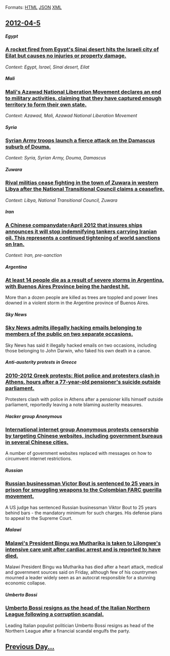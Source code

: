 
Formats: [HTML](2012/04/5/index.html)  [JSON](2012/04/5/index.json)  [XML](2012/04/5/index.xml)  

## [2012-04-5](/news/2012/04/5/index.md)

##### Egypt
### [A rocket fired from Egypt's Sinai desert hits the Israeli city of Eilat but causes no injuries or property damage. ](/news/2012/04/5/a-rocket-fired-from-egypt-s-sinai-desert-hits-the-israeli-city-of-eilat-but-causes-no-injuries-or-property-damage.md)
_Context: Egypt, Israel, Sinai desert, Eilat_

##### Mali
### [Mali's Azawad National Liberation Movement declares an end to military activities, claiming that they have captured enough territory to form their own state. ](/news/2012/04/5/mali-s-azawad-national-liberation-movement-declares-an-end-to-military-activities-claiming-that-they-have-captured-enough-territory-to-form.md)
_Context: Azawad, Mali, Azawad National Liberation Movement_

##### Syria
### [Syrian Army troops launch a fierce attack on the Damascus suburb of Douma. ](/news/2012/04/5/syrian-army-troops-launch-a-fierce-attack-on-the-damascus-suburb-of-douma.md)
_Context: Syria, Syrian Army, Douma, Damascus_

##### Zuwara
### [Rival militias cease fighting in the town of Zuwara in western Libya after the National Transitional Council claims a ceasefire. ](/news/2012/04/5/rival-militias-cease-fighting-in-the-town-of-zuwara-in-western-libya-after-the-national-transitional-council-claims-a-ceasefire.md)
_Context: Libya, National Transitional Council, Zuwara_

##### Iran
### [A Chinese companydate=April 2012 that insures ships announces it will stop indemnifying tankers carrying Iranian oil. This represents a continued tightening of world sanctions on Iran. ](/news/2012/04/5/a-chinese-companydate-april-2012-that-insures-ships-announces-it-will-stop-indemnifying-tankers-carrying-iranian-oil-this-represents-a-cont.md)
_Context: Iran, pre-sanction_

##### Argentina
### [At least 14 people die as a result of severe storms in Argentina, with Buenos Aires Province being the hardest hit. ](/news/2012/04/5/at-least-14-people-die-as-a-result-of-severe-storms-in-argentina-with-buenos-aires-province-being-the-hardest-hit.md)
More than a dozen people are killed as trees are toppled and power lines downed in a violent storm in the Argentine province of Buenos Aires.

##### Sky News
### [Sky News admits illegally hacking emails belonging to members of the public on two separate occasions. ](/news/2012/04/5/sky-news-admits-illegally-hacking-emails-belonging-to-members-of-the-public-on-two-separate-occasions.md)
Sky News has said it illegally hacked emails on two occasions, including those belonging to John Darwin, who faked his own death in a canoe.

##### Anti-austerity protests in Greece
### [2010-2012 Greek protests: Riot police and protesters clash in Athens, hours after a 77-year-old pensioner's suicide outside parliament. ](/news/2012/04/5/2010a2012-greek-protests-riot-police-and-protesters-clash-in-athens-hours-after-a-77-year-old-pensioner-s-suicide-outside-parliament.md)
Protesters clash with police in Athens after a pensioner kills himself outside parliament, reportedly leaving a note blaming austerity measures.

##### Hacker group Anonymous
### [International internet group Anonymous protests censorship by targeting Chinese websites, including government bureaus in several Chinese cities. ](/news/2012/04/5/international-internet-group-anonymous-protests-censorship-by-targeting-chinese-websites-including-government-bureaus-in-several-chinese-ci.md)
A number of government websites replaced with messages on how to circumvent internet restrictions.

##### Russian
### [Russian businessman Victor Bout is sentenced to 25 years in prison for smuggling weapons to the Colombian FARC guerilla movement. ](/news/2012/04/5/russian-businessman-victor-bout-is-sentenced-to-25-years-in-prison-for-smuggling-weapons-to-the-colombian-farc-guerilla-movement.md)
A US judge has sentenced Russian businessman Viktor Bout to 25 years behind bars - the mandatory minimum for such charges. His defense plans to appeal to the Supreme Court.

##### Malawi
### [Malawi's President Bingu wa Mutharika is taken to Lilongwe's intensive care unit after cardiac arrest and is reported to have died. ](/news/2012/04/5/malawi-s-president-bingu-wa-mutharika-is-taken-to-lilongwe-s-intensive-care-unit-after-cardiac-arrest-and-is-reported-to-have-died.md)
Malawi President Bingu wa Mutharika has died after a heart attack, medical and government sources said on Friday, although few of his countrymen mourned a leader widely seen as an autocrat responsible for a stunning economic collapse.

##### Umberto Bossi
### [Umberto Bossi resigns as the head of the Italian Northern League following a corruption scandal. ](/news/2012/04/5/umberto-bossi-resigns-as-the-head-of-the-italian-northern-league-following-a-corruption-scandal.md)
Leading Italian populist politician Umberto Bossi resigns as head of the Northern League after a financial scandal engulfs the party.

## [Previous Day...](/news/2012/04/4/index.md)

